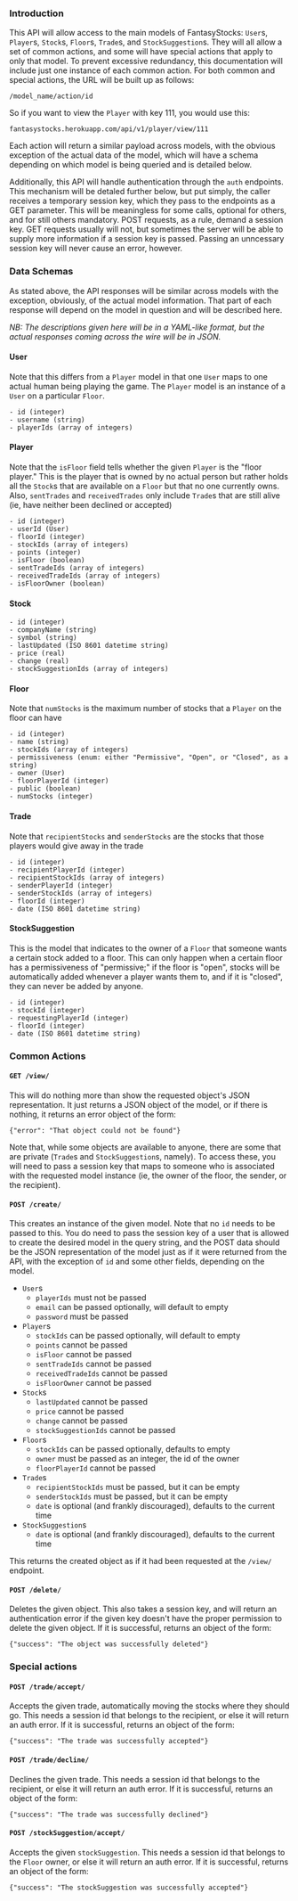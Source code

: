 ### Introduction 

This API will allow access to the main models of FantasyStocks: `User`s, `Player`s, `Stock`s, `Floor`s, `Trade`s, and `StockSuggestion`s. They will all allow a set of common actions, and some will have special actions that apply to only that model. To prevent excessive redundancy, this documentation will include just one instance of each common action. For both common and special actions, the URL will be built up as follows:
```
/model_name/action/id
```

So if you want to view the `Player` with key 111, you would use this:

```
fantasystocks.herokuapp.com/api/v1/player/view/111
```

Each action will return a similar payload across models, with the obvious exception of the actual data of the model, which will have a schema depending on which model is being queried and is detailed below.

Additionally, this API will handle authentication through the `auth` endpoints. This mechanism will be detaled further below, but put simply, the caller receives a temporary session key, which they pass to the endpoints as a GET parameter. This will be meaningless for some calls, optional for others, and for still others mandatory. POST requests, as a rule, demand a session key. GET requests usually will not, but sometimes the server will be able to supply more information if a session key is passed. Passing an unncessary session key will never cause an error, however.

### Data Schemas

As stated above, the API responses will be similar across models with the exception, obviously, of the actual model information. That part of each response will depend on the model in question and will be described here. 

*NB: The descriptions given here will be in a YAML-like format, but the actual responses coming across the wire will be in JSON.*

#### User

Note that this differs from a `Player` model in that one `User` maps to one actual human being playing the game. The `Player` model is an instance of a `User` on a particular `Floor`.

```
- id (integer)
- username (string)
- playerIds (array of integers)
```

#### Player

Note that the `isFloor` field tells whether the given `Player` is the "floor player." This is the player that is owned by no actual person but rather holds all the `Stock`s that are available on a `Floor` but that no one currently owns.
Also, `sentTrades` and `receivedTrades` only include `Trade`s that are still alive (ie, have neither been declined or accepted)

```
- id (integer)
- userId (User)
- floorId (integer)
- stockIds (array of integers)
- points (integer)
- isFloor (boolean)
- sentTradeIds (array of integers)
- receivedTradeIds (array of integers)
- isFloorOwner (boolean)
```

#### Stock

```
- id (integer)
- companyName (string)
- symbol (string)
- lastUpdated (ISO 8601 datetime string)
- price (real)
- change (real)
- stockSuggestionIds (array of integers)
```

#### Floor

Note that `numStocks` is the maximum number of stocks that a `Player` on the floor can have

```
- id (integer)
- name (string)
- stockIds (array of integers)
- permissiveness (enum: either "Permissive", "Open", or "Closed", as a string)
- owner (User)
- floorPlayerId (integer)
- public (boolean)
- numStocks (integer)
```

#### Trade 
Note that `recipientStocks` and `senderStocks` are the stocks that those players would give away in the trade

```
- id (integer)
- recipientPlayerId (integer)
- recipientStockIds (array of integers)
- senderPlayerId (integer)
- senderStockIds (array of integers)
- floorId (integer)
- date (ISO 8601 datetime string)
```

#### StockSuggestion
This is the model that indicates to the owner of a `Floor` that someone wants a certain stock added to a floor. This can only happen when a certain floor has a permissiveness of "permissive;" if the floor is "open", stocks will be automatically added whenever a player wants them to, and if it is "closed", they can never be added by anyone.

```
- id (integer)
- stockId (integer)
- requestingPlayerId (integer)
- floorId (integer)
- date (ISO 8601 datetime string)
```

### Common Actions

#### `GET /view/`

This will do nothing more than show the requested object's JSON representation. It just returns a JSON object of the model, or if there is nothing, it returns an error object of the form:

```
{"error": "That object could not be found"}
```

Note that, while some objects are available to anyone, there are some that are private (`Trade`s and `StockSuggestion`s, namely). To access these, you will need to pass a session key that maps to someone who is associated with the requested model instance (ie, the owner of the floor, the sender, or the recipient).

#### `POST /create/`

This creates an instance of the given model. Note that no `id` needs to be passed to this. You do need to pass the session key of a user that is allowed to create the desired model in the query string, and the POST data should be the JSON representation of the model just as if it were returned from the API, with the exception of `id` and some other fields, depending on the model. 

 - `User`s
    - `playerIds` must not be passed
    - `email` can be passed optionally, will default to empty 
    - `password` must be passed
  - `Player`s
    - `stockIds` can be passed optionally, will default to empty
    - `points` cannot be passed
    - `isFloor` cannot be passed
    - `sentTradeIds` cannot be passed
    - `receivedTradeIds` cannot be passed
    - `isFloorOwner` cannot be passed
 - `Stock`s
    - `lastUpdated` cannot be passed
    - `price` cannot be passed
    - `change` cannot be passed
    - `stockSuggestionIds` cannot be passed
 - `Floor`s
    - `stockIds` can be passed optionally, defaults to empty
    - `owner` must be passed as an integer, the id of the owner
    - `floorPlayerId` cannot be passed
 - `Trade`s
    - `recipientStockIds` must be passed, but it can be empty
    - `senderStockIds` must be passed, but it can be empty
    - `date` is optional (and frankly discouraged), defaults to the current time
 - `StockSuggestion`s
    - `date` is optional (and frankly discouraged), defaults to the current time

This returns the created object as if it had been requested at the `/view/` endpoint.

#### `POST /delete/`

Deletes the given object. This also takes a session key, and will return an authentication error if the given key doesn't have the proper permission to delete the given object. If it is successful, returns an object of the form: 

```
{"success": "The object was successfully deleted"}
```

### Special actions

#### `POST /trade/accept/`

Accepts the given trade, automatically moving the stocks where they should go. This needs a session id that belongs to the recipient, or else it will return an auth error. If it is successful, returns an object of the form:

```
{"success": "The trade was successfully accepted"}
```

#### `POST /trade/decline/`

Declines the given trade. This needs a session id that belongs to the recipient, or else it will return an auth error. If it is successful, returns an object of the form:

```
{"success": "The trade was successfully declined"}
```

#### `POST /stockSuggestion/accept/`

Accepts the given `stockSuggestion`. This needs a session id that belongs to the `Floor` owner, or else it will return an auth error. If it is successful, returns an object of the form:

```
{"success": "The stockSuggestion was successfully accepted"}
```

